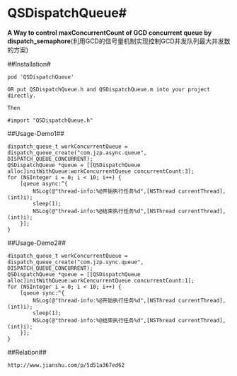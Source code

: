 # QSDispatchQueue#


**A Way to control maxConcurrentCount of GCD concurrent queue by dispatch_semaphore**(利用GCD的信号量机制实现控制GCD并发队列最大并发数的方案)

##Installation#

	pod 'QSDispatchQueue'
	
	OR put QSDispatchQueue.h and QSDispatchQueue.m into your project directly.
	
	Then 
	
	#import "QSDispatchQueue.h"

##Usage-Demo1##

	dispatch_queue_t workConcurrentQueue = dispatch_queue_create("com.jzp.async.queue", DISPATCH_QUEUE_CONCURRENT);
    QSDispatchQueue *queue = [[QSDispatchQueue alloc]initWithQueue:workConcurrentQueue concurrentCount:3];
    for (NSInteger i = 0; i < 10; i++) {
        [queue async:^{
            NSLog(@"thread-info:%@开始执行任务%d",[NSThread currentThread],(int)i);
            sleep(1);
            NSLog(@"thread-info:%@结束执行任务%d",[NSThread currentThread],(int)i);
        }];
    }

##Usage-Demo2##

	dispatch_queue_t workConcurrentQueue = dispatch_queue_create("com.jzp.sync.queue", DISPATCH_QUEUE_CONCURRENT);
    QSDispatchQueue *queue = [[QSDispatchQueue alloc]initWithQueue:workConcurrentQueue concurrentCount:1];
    for (NSInteger i = 0; i < 10; i++) {
        [queue sync:^{
            NSLog(@"thread-info:%@开始执行任务%d",[NSThread currentThread],(int)i);
            sleep(1);
            NSLog(@"thread-info:%@结束执行任务%d",[NSThread currentThread],(int)i);
        }];
    }


##Relation##

	http://www.jianshu.com/p/5d51a367ed62

